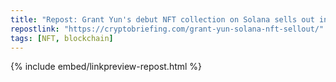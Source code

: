```yaml
---
title: "Repost: Grant Yun's debut NFT collection on Solana sells out in 9 minutes - Crypto Briefing"
repostlink: "https://cryptobriefing.com/grant-yun-solana-nft-sellout/"
tags: [NFT, blockchain]
---
```


{% include embed/linkpreview-repost.html %}
